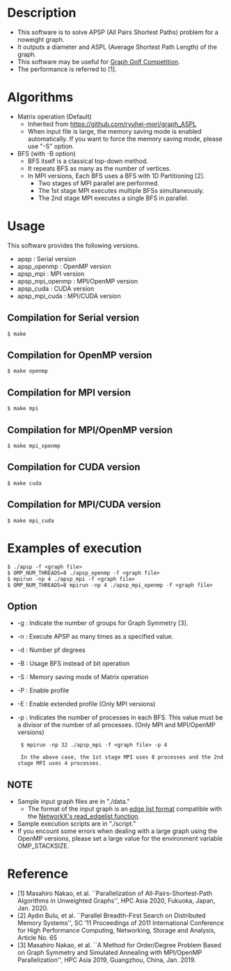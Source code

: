 # Description
* This software is to solve APSP (All Pairs Shortest Paths) problem for a noweight graph.
* It outputs a diameter and ASPL (Average Shortest Path Length) of the graph.
* This software may be useful for [Graph Golf Competition](http://research.nii.ac.jp/graphgolf/).
* The performance is referred to [1].

# Algorithms
* Matrix operation (Default)
    * Inherited from https://github.com/ryuhei-mori/graph_ASPL
    * When input file is large, the memory saving mode is enabled automatically.
      If you want to force the memory saving mode, please use "-S" option.
* BFS (with -B option)
    * BFS itself is a classical top-down method.
    * It repeats BFS as many as the number of vertices.
    * In MPI versions, Each BFS uses a BFS with 1D Partitioning [2].
        * Two stages of MPI parallel are performed.
        * The 1st stage MPI executes multiple BFSs simultaneously.
        * The 2nd stage MPI executes a single BFS in parallel.

# Usage
This software provides the following versions.
* apsp            : Serial version
* apsp_openmp     : OpenMP version
* apsp_mpi        : MPI version
* apsp_mpi_openmp : MPI/OpenMP version
* apsp_cuda       : CUDA version
* apsp_mpi_cuda   : MPI/CUDA version

## Compilation for Serial version

    $ make

## Compilation for OpenMP version

    $ make openmp

## Compilation for MPI version

    $ make mpi

## Compilation for MPI/OpenMP version

    $ make mpi_openmp

## Compilation for CUDA version

    $ make cuda

## Compilation for MPI/CUDA version

    $ make mpi_cuda
    
# Examples of execution

    $ ./apsp -f <graph file>
    $ OMP_NUM_THREADS=8 ./apsp_openmp -f <graph file>
    $ mpirun -np 4 ./apsp_mpi -f <graph file>
    $ OMP_NUM_THREADS=8 mpirun -np 4 ./apsp_mpi_openmp -f <graph file>

## Option
* -g : Indicate the number of groups for Graph Symmetry [3].
* -n : Execute APSP as many times as a specified value.
* -d : Number pf degrees
* -B : Usage BFS instead of bit operation
* -S : Memory saving mode of Matrix operation
* -P : Enable profile
* -E : Enable extended profile (Only MPI versions)
* -p : Indicates the number of processes in each BFS.
       This value must be a divisor of the number of all processes. (Only MPI and MPI/OpenMP versions)
       
       $ mpirun -np 32 ./apsp_mpi -f <graph file> -p 4
       
       In the above case, the 1st stage MPI uses 8 processes and the 2nd stage MPI uses 4 processes.

## NOTE
* Sample input graph files are in "./data."
    * The format of the input graph is an [edge list format](https://networkx.github.io/documentation/networkx-1.10/reference/readwrite.edgelist.html) compatible with the [NetworkX's read_edgelist function](https://networkx.github.io/documentation/networkx-1.10/reference/generated/networkx.readwrite.edgelist.read_edgelist.html).
* Sample execution scripts are in "./script."
* If you encount some errors when dealing with a large graph using the OpenMP versions,
  please set a large value for the environment variable OMP_STACKSIZE.

# Reference
* [1] Masahiro Nakao, et al. ``Parallelization of All-Pairs-Shortest-Path Algorithms in Unweighted Graphs'',
      HPC Asia 2020, Fukuoka, Japan, Jan. 2020.
* [2] Aydın Bulu, et al. ``Parallel Breadth-First Search on Distributed Memory Systems'',
      SC '11 Proceedings of 2011 International Conference for High Performance Computing, Networking, Storage and Analysis, Article No. 65
* [3] Masahiro Nakao, et al. ``A Method for Order/Degree Problem Based on Graph Symmetry and Simulated Annealing with MPI/OpenMP Parallelization'',
      HPC Asia 2019, Guangzhou, China, Jan. 2019.
      
